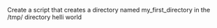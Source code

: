 Create a script that creates a directory named my_first_directory in the /tmp/ directory
helli world
